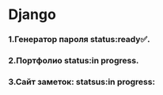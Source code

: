 # Django
###  1.Генератор пароля status:ready✅. 
###  2.Портфолио status:in progress.
###  3.Сайт заметок: statsus:in progress:



